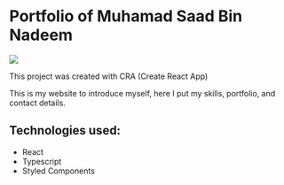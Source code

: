 # Portfolio of Muhamad Saad Bin Nadeem

<img src ="/" />
 
This project was created with CRA (Create React App)

This is my website to introduce myself, here I put my skills, portfolio, and contact details.

## Technologies used:
- React
- Typescript
- Styled Components
 
